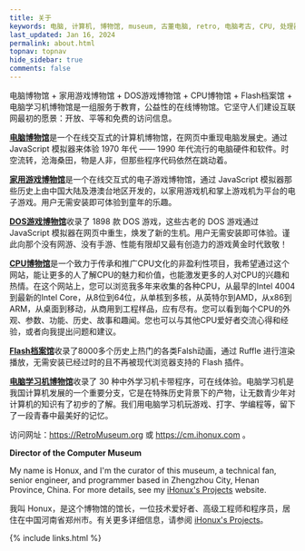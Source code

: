 ```yaml
---
title: 关于
keywords: 电脑, 计算机, 博物馆, museum, 古董电脑, retro, 电脑考古, CPU, 处理器, 微处理器, DOS, 游戏, 模拟器, Mac, Apple, 苹果, IBM, BBC, Atari, Xerox, Alto, PDP, TRS, SHARP, PC, ZX81, TI, Commodore, ZX, Spectrum, Laser, Acorn, Windows, MSX, NEC, Macintosh, Acorn, CEC, DOS, GEOS, Amiga, Z80, Psion, HP, UCDOS, WPS, Windows CE, 文曲星, processor, qualification, information, pictures, core, frequency, chip packaging, packaging, cpu info, x86, amd, cyrix, harris, ibm, idt, iit, intel, motorola, nec, sgs, sgs-thomson, siemens, ST, signetics, mhs, ti, texas instruments, ulsi, umc, weitek, zilog, 3002, 4004, 4040, 8008, 808x, 8085, 8088, 8086, 80188, 80186, 80286, 286, 80386, 386, i386, Am386, 386sx, 386dx, 486, i486, 586, 486sx, 486dx, overdrive, 487, pentium, 586, 5x86, 386dlc, 386slc, 486dx2, mmx, ppro, pentium-pro, pro, athlon, duron, z80, dirk oppelt, dirk, oppelt, engineering, sample, samples, core, xeon
last_updated: Jan 16, 2024
permalink: about.html
topnav: topnav
hide_sidebar: true
comments: false
---
```


电脑博物馆 + 家用游戏博物馆 + DOS游戏博物馆 + CPU博物馆 + Flash档案馆 + 电脑学习机博物馆是一组服务于教育，公益性的在线博物馆。它坚守人们建设互联网最初的愿景：开放、平等和免费的访问信息。

<a href="/"><b>电脑博物馆</b></a>是一个在线交互式的计算机博物馆，在网页中重现电脑发展史。通过 JavaScript 模拟器来体验 1970 年代 —— 1990 年代流行的电脑硬件和软件。时空流转，沧海桑田，物是人非，但那些程序代码依然在跳动着。

<a href="/famicn/"><b>家用游戏博物馆</b></a>是一个在线交互式的电子游戏博物馆，通过 JavaScript 模拟器那些历史上由中国大陆及港澳台地区开发的，以家用游戏机和掌上游戏机为平台的电子游戏。用户无需安装即可体验到童年的乐趣。

<a href="http://pc.retromuseum.org:89/"><b>DOS游戏博物馆</b></a>收录了 1898 款 DOS 游戏，这些古老的 DOS 游戏通过 JavaScript 模拟器在网页中重生，焕发了新的生机。用户无需安装即可体验。谨此向那个没有网游、没有手游、性能有限却又最有创造力的游戏黄金时代致敬！

<a href="https://cpu.retromuseum.org/"><b>CPU博物馆</b></a>是一个致力于传承和推广CPU文化的非盈利性项目，我希望通过这个网站，能让更多的人了解CPU的魅力和价值，也能激发更多的人对CPU的兴趣和热情。在这个网站上，您可以浏览我多年来收集的各种CPU，从最早的Intel 4004到最新的Intel Core，从8位到64位，从单核到多核，从英特尔到AMD，从x86到ARM，从桌面到移动，从商用到工程样品，应有尽有。您可以看到每个CPU的外观、参数、功能、历史、故事和趣闻。您也可以与其他CPU爱好者交流心得和经验，或者向我提出问题和建议。

<a href="/flash-archive/"><b>Flash档案馆</b></a>收录了8000多个历史上热门的各类Falsh动画，通过 Ruffle 进行渲染播放，无需安装已经过时的且不再被现代浏览器支持的 Flash 插件。

<a href="/sb486/"><b>电脑学习机博物馆</b></a>收录了 30 种中外学习机卡带程序，可在线体验。电脑学习机是我国计算机发展的一个重要分支，它是在特殊历史背景下的产物，让无数青少年对计算机的知识有了初步的了解。我们用电脑学习机玩游戏、打字、学编程等，留下了一段青春中最美好的记忆。

访问网址：<https://RetroMuseum.org> 或 <https://cm.ihonux.com> 。

<b>Director of the Computer Museum</b>

My name is Honux, and I'm the curator of this museum, a technical fan, senior engineer, and programmer based in Zhengzhou City, Henan Province, China. For more details, see my [iHonux's Projects](https://www.ihonux.com) website.

我叫 Honux，是这个博物馆的馆长，一位技术爱好者、高级工程师和程序员，居住在中国河南省郑州市。有关更多详细信息，请参阅 [iHonux's Projects](https://www.ihonux.com)。

{% include links.html %}
